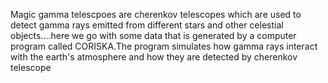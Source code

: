 Magic gamma telescpoes are cherenkov telescopes which are used to detect gamma rays emitted from different stars and other celestial objects....here we go with some data that is generated by a computer program called CORISKA.The program simulates how gamma rays interact with the earth's atmosphere and how they are detected by cherenkov telescope
